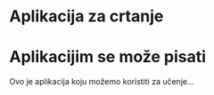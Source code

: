 # Aplikacija za crtanje

# Aplikacijim se može pisati
Ovo je aplikacija koju možemo koristiti za učenje...